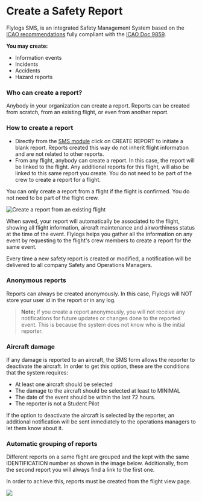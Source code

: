 # Create a Safety Report

Flylogs SMS, is an integrated Safety Management System based on the [ICAO recommendations](https://www.unitingaviation.com/publications/safetymanagementimplementation/content/#/) fully compliant with the [ICAO Doc 9859](https://www.icao.int/safety/safetymanagement/pages/guidancematerial.aspx).

**You may create:**

* Information events
* Incidents
* Accidents
* Hazard reports



### Who can create a report?

Anybody in your organization can create a report. Reports can be created from scratch, from an existing flight, or even from another report.

### How to create a report

* Directly from the [SMS module](https://www.flylogs.com/features/safety-management) click on CREATE REPORT to initiate a blank report. Reports created this way do not inherit flight information and are not related to other reports.
* From any flight, anybody can create a report. In this case, the report will be linked to the flight. Any additional reports for this flight, will also be linked to this same report you create. You do not need to be part of the crew to create a report for a flight.

You can only create a report from a flight if the flight is confirmed. You do not need to be part of the flight crew.&#x20;



![Create a report from an existing flight](https://tawk.link/61f94bae9bd1f31184da67e3/kb/attachments/fHUiacthHN.png)

When saved, your report will automatically be associated to the flight, showing all flight information, aircraft maintenance and airworthiness status at the time of the event. Flylogs helps you gather all the information on any event by requesting to the flight's crew members to create a report for the same event.

Every time a new safety report is created or modified, a notification will be delivered to all company Safety and Operations Managers.

### Anonymous reports

Reports can always be created anonymously. In this case, Flylogs will NOT store your user id in the report or in any log.

> **Note;** if you create a report anonymously, you will not receive any notifications for future updates or changes done to the reported event. This is because the system does not know who is the initial reporter.

### Aircraft damage

If any damage is reported to an aircraft, the SMS form allows the reporter to deactivate the aircraft. In order to get this option, these are the conditions that the system requires:

* At least one aircraft should be selected
* The damage to the aircraft should be selected at least to MINIMAL
* The date of the event should be within the last 72 hours.
* The reporter is not a Student Pilot

If the option to deactivate the aircraft is selected by the reporter, an additional notification will be sent inmediately to the operations managers to let them know about it.

### Automatic grouping of reports

Different reports on a same flight are grouped and the kept with the same IDENTIFICATION number as shown in the image below. Additionally, from the second report you will always find a link to the first one.

In order to achieve this, reports must be created from the flight view page.

![](https://tawk.link/61f94bae9bd1f31184da67e3/kb/attachments/d\_DPS1qYAB.jpeg)

